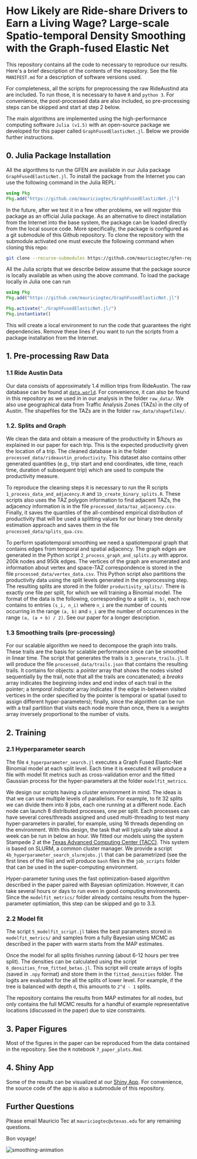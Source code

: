 # How Likely are Ride-share Drivers to Earn a Living Wage? Large-scale Spatio-temporal Density Smoothing with the Graph-fused Elastic Net

This repository contains all the code to necessary to reproduce our results. Here's a brief description of the contents of the repository. See the file `MANIFEST.md` for a description of software versions used.

For completeness, all the scripts for preprocessing the raw RideAustind ata are included. To run those, it is necessary to have `R` and `python 3`. For convenience, the post-processed data are also included, so pre-processing steps can be skipped and start at step 2 below.

The main algorithms are implemented using the high-performance computing software `Julia (v1.5)` with an open-source package we developed for this paper called `GraphFusedElasticNet.jl`. Below we provide further instructions.


## 0. Julia Package Installation

All the algorithms to run the GFEN are available in our Julia package `GraphFusedElasticNet.jl`. To install the package from the Internet you can use the following command in the Julia REPL:

```julia
using Pkg
Pkg.add("https://github.com/mauriciogtec/GraphFusedElasticNet.jl")
```

In the future, after we test it in a few other problems, we will register this package as an official Julia package. As an alternative to direct installation from the Internet into the base system, the package can be loaded directly from the local source code. More specifically, the package is configured as a git submodule of this Github repository. To clone the repository with the submodule activated one must execute the following command when cloning this repo:

```bash
git clone --recurse-submodules https://github.com/mauriciogtec/gfen-reproduce
```

All the Julia scripts that we describe below assume that the package source is locally available as when using the above command. To load the package locally in Julia one can run

```julia
using Pkg
Pkg.add("https://github.com/mauriciogtec/GraphFusedElasticNet.jl")
```

```julia
Pkg.activate("./GraphFusedElasticNet.jl/")
Pkg.instantiate()
```

This will create a local environment to run the code that guarantees the right dependencies. Remove these lines if you want to run the scripts from a package installation from the Internet.

 
## 1. Pre-processing Raw Data

### 1.1 Ride Austin Data

Our data consists of approximately 1.4 million trips from RideAustin. The raw database can be found at [`data.world`](https://data.world/ride-austin). For convenience, it can also be found in this repository as we used in in our analysis in the folder `raw_data/`. We also use geographical data from Traffic Analysis Zones (TAZs) in the city of Austin. The shapefiles for the TAZs are in the folder `raw_data/shapefiles/`.


### 1.2. Splits and Graph

We clean the data and obtain a measure of the productivity in $/hours as explained in our paper for each trip. This is the expected productivity given the location of a trip. The cleaned database is in the folder `processed_data/rideaustin_productivity`. This dataset also contains other generated quantities (e.g., trip start and end coordinates, idle time, reach time, duration of subsequent trip) which are used to compute the productivity measure.

To reproduce the cleaning steps it is necessary to run the R scripts `1_process_data_and_adjacency.R` and `1b_create_binary_splits.R`. These scripts also uses the TAZ polygon information to find adjacent TAZs, the adjacency information is in the file `processed_data/taz_adjacency.csv`. Finally, it saves the quantiles of the all-combined empirical distribution of productivity that will be used a splitting values for our binary tree density estimation approach and saves them in the file `processed_data/splits_qua.csv`.

To perform spatiotemporal smoothing we need a spatiotemporal graph that contains edges from temporal and spatial adjacency. The graph edges are generated in the Python script `2_process_graph_and_splits.py` with approx. 200k nodes and 950k edges. The vertices of the graph are enumerated and information about vertex and space-TAZ correspondence is stored in the file `processed_data/vertex_data.csv`. This Python script also partitions the productivity data using the split levels generated in the preprocessing step. The resulting splits are stored in the folder `productivity_splits/`. There is exactly one file per split, for which we will training a Binomial model. The format of the data is the following, corresponding to a split `(a, b)`, each row contains to entries `(s_i, n_i)` where `n_i` are the number of counts occurring in the range `(a, b)` and `s_i` are the number of occurrences in the range `(a, (a + b) / 2)`. See our paper for a longer description.

### 1.3 Smoothing trails (pre-processing)

For our scalable algorithm we need to decompose the graph into trails. These trails are the basis for scalable performance since can be smoothed in linear time. The script that generates the trails is `3_generate_trails.jl`. It will produce the file `processed_data/trails.json` that contains the resulting trails. It contains for objects: a _pointer_ array that shows the nodes visited sequentially by the trail, note that all the trails are concatenated; a _breaks_ array indicates the beginning index and end index of each trail in the pointer; a _temporal indicator_ array indicates if the edge in-between visited vertices in the order specified by the pointer is temporal or spatial (used to assign different hyper-parameters); finally, since the algorithm can be run with a trail partition that visits each node more than once, there is a _weights_ array inversely proportional to the number of visits.

## 2. Training

### 2.1 Hyperparameter search

The file `4_hyperparameter_search.jl` executes a Graph Fused Elastic-Net Binomial model at each split level. Each time it is executed it will produce a file with model fit metrics such as cross-validation error and the fitted Gaussian process for the hyper-parameters at the folder `modelfit_metrics`.

<!-- It will use the best hyper-parameters to fit a model and the output is stored at `best_betas`. These betas are log-odds and there's exactly one for each split. Each split can be optimized in parallel. Once the optimization for every split is completed, the script `6_densities_from_fitted_bettas.jl` can be used to compute the actual probabilities associated to each bin of the tree. The result will be a matrix of size `M x V` where `M` is the number of bins (determined by the number of splits) and `V` is the number of vertices in the graph. The output is stored at `output_smooth_probs/`. This script has the option of storing the results into chunks, due to the size of the matrix. -->


We design our scripts having a cluster environment in mind. The ideas is that we can use multiple levels of parallelism. For example, to fit 32 splits we can divide them into 8 jobs, each one running at a different node. Each node can launch 8 distributed processes, one per split. Each processes can have several cores/threads assigned and used multi-threading to test many hyper-parameters in parallel, for example, using 16 threads depending on the environment. With this design, the task that will typically take about a week can be run in below an hour. We fitted our models using the system Stampede 2 at the [Texas Advanced Computing Center (TACC)](https://www.tacc.utexas.edu). This system is based on SLURM, a common cluster manager. We provide a script `4b_hyperparameter_search_slurmjobs.jl` that can be parametrized (see the first lines of the file) and will produce `bash` files in the `job_scripts` folder that can be used in the super-computing environment.

Hyper-parameter tuning uses the fast optimization-based algorithm described in the paper paired with Bayesian optimization. However, it can take several hours or days to run even in good computing environments. Since the `modelfit_metrics/` folder already contains results from the hyper-parameter optimiation, this step can be skipped and go to 3.3.

### 2.2 Model fit

The script `5_modelfit_script.jl` takes the best parameters stored in `modelfit_metrics/` and samples from a fully Bayesian using MCMC as described in the paper with warm starts from the MAP estimates. 

Once the model for all splits finishes running (about 6-12 hours per tree split). The densities can be calculated using the script `6_densities_from_fitted_betas.jl`. This script will create arrays of logits (saved in `.npy` format) and store them in the `fitted_densities` folder. The logits are evaluated for the all the splits of lower level. For example, if the tree is balanced with depth `d`, this amounts to `2^d - 1` splits.

The repository contains the results from MAP estimates for all nodes, but only contains the full MCMC results for a handful of example representative locations (discussed in the paper) due to size constraints.

## 3. Paper Figures

Most of the figures in the paper can be reproduced from the data contained in the repository. See the `R` notebook `7_paper_plots.Rmd`.

## 4. Shiny App

Some of the results can be visualized at our [Shiny App](https://mauriciogtec.shinyapps.io/gfen/). For convenience, the source code of the app is also a submodule of this repository.


## Further Questions

Please email Mauricio Tec at `mauriciogtec@utexas.edu` for any remaining questions.

Bon voyage!


![smoothing-animation](./map_animation.gif)
